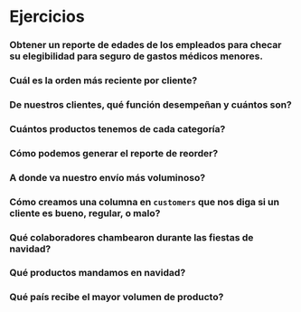 # Ejercicios

### Obtener un reporte de edades de los empleados para checar su elegibilidad para seguro de gastos médicos menores.

### Cuál es la orden más reciente por cliente?



### De nuestros clientes, qué función desempeñan y cuántos son?


### Cuántos productos tenemos de cada categoría?


### Cómo podemos generar el reporte de reorder?


### A donde va nuestro envío más voluminoso?


### Cómo creamos una columna en `customers` que nos diga si un cliente es bueno, regular, o malo?


### Qué colaboradores chambearon durante las fiestas de navidad?


### Qué productos mandamos en navidad?


### Qué país recibe el mayor volumen de producto?

